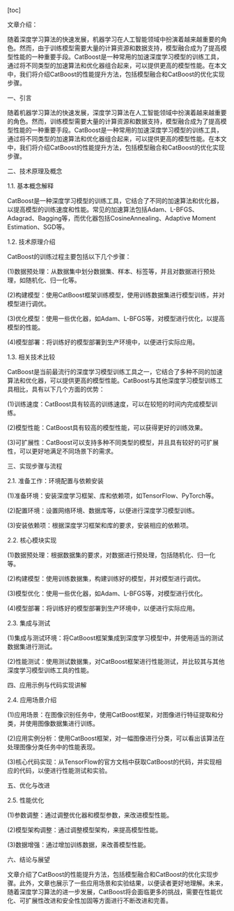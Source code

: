 
[toc]                    
                
                
文章介绍：

随着深度学习算法的快速发展，机器学习在人工智能领域中扮演着越来越重要的角色。然而，由于训练模型需要大量的计算资源和数据支持，模型融合成为了提高模型性能的一种重要手段。CatBoost是一种常用的加速深度学习模型的训练工具，通过将不同类型的加速算法和优化器组合起来，可以提供更高的模型性能。在本文中，我们将介绍CatBoost的性能提升方法，包括模型融合和CatBoost的优化实现步骤。

一、引言

随着机器学习算法的快速发展，深度学习算法在人工智能领域中扮演着越来越重要的角色。然而，训练模型需要大量的计算资源和数据支持，模型融合成为了提高模型性能的一种重要手段。CatBoost是一种常用的加速深度学习模型的训练工具，通过将不同类型的加速算法和优化器组合起来，可以提供更高的模型性能。在本文中，我们将介绍CatBoost的性能提升方法，包括模型融合和CatBoost的优化实现步骤。

二、技术原理及概念

1.1. 基本概念解释

CatBoost是一种深度学习模型的训练工具，它结合了不同的加速算法和优化器，以提高模型的训练速度和性能。常见的加速算法包括Adam、L-BFGS、Adagrad、Bagging等，而优化器包括CosineAnnealing、Adaptive Moment Estimation、SGD等。

1.2. 技术原理介绍

CatBoost的训练过程主要包括以下几个步骤：

(1)数据预处理：从数据集中划分数据集、样本、标签等，并且对数据进行预处理，如随机化、归一化等。

(2)构建模型：使用CatBoost框架训练模型，使用训练数据集进行模型训练，并对模型进行调优。

(3)优化模型：使用一些优化器，如Adam、L-BFGS等，对模型进行优化，以提高模型的性能。

(4)模型部署：将训练好的模型部署到生产环境中，以便进行实际应用。

1.3. 相关技术比较

CatBoost是当前最流行的深度学习模型训练工具之一，它结合了多种不同的加速算法和优化器，可以提供更高的模型性能。CatBoost与其他深度学习模型训练工具相比，具有以下几个方面的优势：

(1)训练速度：CatBoost具有较高的训练速度，可以在较短的时间内完成模型训练。

(2)模型性能：CatBoost具有较高的模型性能，可以获得更好的训练效果。

(3)可扩展性：CatBoost可以支持多种不同类型的模型，并且具有较好的可扩展性，可以更好地满足不同场景下的需求。

三、实现步骤与流程

2.1. 准备工作：环境配置与依赖安装

(1)准备环境：安装深度学习框架、库和依赖项，如TensorFlow、PyTorch等。

(2)配置环境：设置网络环境、数据库等，以便进行深度学习模型训练。

(3)安装依赖项：根据深度学习框架和库的要求，安装相应的依赖项。

2.2. 核心模块实现

(1)数据预处理：根据数据集的要求，对数据进行预处理，包括随机化、归一化等。

(2)构建模型：使用训练数据集，构建训练好的模型，并对模型进行调优。

(3)模型优化：使用一些优化器，如Adam、L-BFGS等，对模型进行优化。

(4)模型部署：将训练好的模型部署到生产环境中，以便进行实际应用。

2.3. 集成与测试

(1)集成与测试环境：将CatBoost框架集成到深度学习模型中，并使用适当的测试数据集进行测试。

(2)性能测试：使用测试数据集，对CatBoost框架进行性能测试，并比较其与其他深度学习模型训练工具的性能。

四、应用示例与代码实现讲解

2.4. 应用场景介绍

(1)应用场景：在图像识别任务中，使用CatBoost框架，对图像进行特征提取和分类，并使用图像数据集进行训练。

(2)应用实例分析：使用CatBoost框架，对一幅图像进行分类，可以看出该算法在处理图像分类任务中的性能表现。

(3)核心代码实现：从TensorFlow的官方文档中获取CatBoost的代码，并实现相应的代码，以便进行性能测试和实验。

五、优化与改进

2.5. 性能优化

(1)参数调整：通过调整优化器和模型参数，来改进模型性能。

(2)模型架构调整：通过调整模型架构，来提高模型性能。

(3)数据增强：通过增加训练数据，来改善模型性能。

六、结论与展望

文章介绍了CatBoost的性能提升方法，包括模型融合和CatBoost的优化实现步骤。此外，文章也展示了一些应用场景和实验结果，以便读者更好地理解。未来，随着深度学习算法的进一步发展，CatBoost将会面临更多的挑战，需要在性能优化、可扩展性改进和安全性加固等方面进行不断改进和完善。

